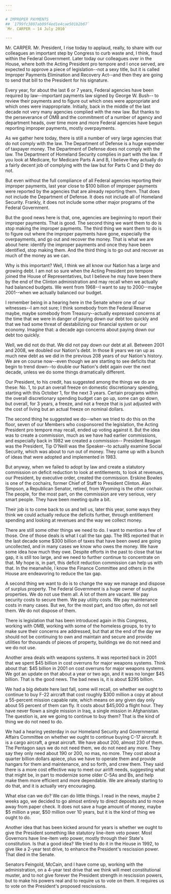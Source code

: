 ```yaml
---
---

# IMPROPER PAYMENTS
## `1799fc3807ab09f4ed1e4cae501b2b67`
`Mr. CARPER — 14 July 2010`

---
```



Mr. CARPER. Mr. President, I rise today to applaud, really, to share 
with our colleagues an important step by Congress to curb waste and, I 
think, fraud within the Federal Government. Later today our colleagues 
over in the House, where both the Acting President pro tempore and I 
once served, are expected to approve a piece of legislation--not a sexy 
title, but it is called Improper Payments Elimination and Recovery 
Act--and then they are going to send that bill to the President for his 
signature.

Every year, for about the last 6 or 7 years, Federal agencies have 
been required by law--important payments law signed by George W. Bush--
to review their payments and to figure out which ones were appropriate 
and which ones were inappropriate. Initially, back in the middle of the 
last decade not very many agencies complied with the new law. But 
thanks to the perseverance of OMB and the commitment of a number of 
agency and department heads, over time more and more Federal agencies 
have begun reporting improper payments, mostly overpayments.

As we gather here today, there is still a number of very large 
agencies that do not comply with the law. The Department of Defense is 
a huge expender of taxpayer money. The Department of Defense does not 
comply with the law. The Department of Homeland Security complies in 
part with the law. If you look at Medicare, for Medicare Parts A and B, 
I believe they actually do a fairly decent job of complying with the 
law but for Parts C and D they do not.

But even without the full compliance of all Federal agencies 
reporting their improper payments, last year close to $100 billion of 
improper payments were reported by the agencies that are already 
reporting them. That does not include the Department of Defense. It 
does not include all of Homeland Security. Frankly, it does not include 
some other major programs of the Federal Government.

But the good news here is that, one, agencies are beginning to report 
their improper payments. That is good. The second thing we want them to 
do is stop making the improper payments. The third thing we want them 
to do is to figure out where the improper payments have gone, 
especially the overpayments, and go out and recover the money. That is 
what we are about here: identify the improper payments and once they 
have been identified, stop making them. And the third thing is to go 
out and recover as much of the money as we can.

Why is this important? Well, I think we all know our Nation has a 
large and growing debt. I am not so sure when the Acting President pro 
tempore joined the House of Representatives, but I believe he may have 
been there by the end of the Clinton administration and may recall when 
we actually had balanced budgets. We went from 1968--I want to say to 
2000--maybe 2001--when we actually balanced our budget.

I remember being in a hearing here in the Senate where one of our 
witnesses--I am not sure; I think somebody from the Federal Reserve 
maybe, maybe somebody from Treasury--actually expressed concerns at the 
time that we were in danger of paying down our debt too quickly and 
that we had some threat of destabilizing our financial system or our 
economy. Imagine that: a decade ago concerns about paying down our debt 
too quickly.

Well, we did not do that. We did not pay down our debt at all. 
Between 2001 and 2008, we doubled our Nation's debt. In those 8 years 
we ran up as much new debt as we did in the previous 208 years of our 
Nation's history. We are on course now--even though we are starting to 
see deficits that begin to trend down--to double our Nation's debt 
again over the next decade, unless we do some things dramatically 
different.

Our President, to his credit, has suggested among the things we do 
are these: No. 1, to put an overall freeze on domestic discretionary 
spending, starting with this October 1, for the next 3 years. Certain 
programs within the overall discretionary spending budget can go up, 
some can go down, but overall, for 3 years, a freeze, and not a freeze 
that is just adjusted with the cost of living but an actual freeze on 
nominal dollars.

The second thing he suggested we do--when we tried to do this on the 
floor, seven of our Members who cosponsored the legislation, the Acting 
President pro tempore may recall, ended up voting against it. But the 
idea was to create a commission, much as we have had earlier 
commissions, and especially back in 1982 we created a commission--
President Reagan was the President, Tip O'Neill was the Speaker--to 
actually examine Social Security, which was about to run out of money. 
They came up with a bunch of ideas that were adopted and implemented in 
1983.

But anyway, when we failed to adopt by law and create a statutory 
commission on deficit reduction to look at entitlements, to look at 
revenues, our President, by executive order, created the commission. 
Erskine Bowles is one of the cochairs, former Chief of Staff to 
President Clinton. Alan Simpson, a Republican Senator, retired, from 
Wyoming is the other cochair. The people, for the most part, on the 
commission are very serious, very smart people. They have been meeting 
quite a bit.


Their job is to come back to us and tell us, later this year, some ways 
they think we could actually reduce the deficits further, through 
entitlement spending and looking at revenues and the way we collect 
money.

There are still some other things we need to do. I want to mention a 
few of those. One of those deals is what I call the tax gap. The IRS 
reported that in the last decade some $300 billion of taxes that have 
been owed are going uncollected, and in many cases we know who owes the 
money. We have some idea how much they owe. Despite efforts in the past 
to close that tax gap, it is still too large, and we need to further 
continue to concentrate on that. My hope is, in part, this deficit 
reduction commission can help us with that. In the meanwhile, I know 
the Finance Committee and others in the House are endeavoring to reduce 
the tax gap.

A second thing we want to do is to change the way we manage and 
dispose of surplus property. The Federal Government is a huge owner of 
surplus properties. We do not use them all. A lot of them are vacant. 
We pay security costs to secure them. We pay utility costs. We pay 
maintenance costs in many cases. But we, for the most part, and too 
often, do not sell them. We do not dispose of them.

There is legislation that has been introduced again in this Congress, 
working with OMB, working with some of the homeless groups, to try to 
make sure their concerns are addressed, but that at the end of the day 
we should not be continuing to own and maintain and secure and provide 
utilities for thousands of pieces of property, buildings we do not need 
and we do not use.

Another area deals with weapons systems. It was reported back in 2001 
that we spent $45 billion in cost overruns for major weapons systems. 
Think about that: $45 billion in 2001 on cost overruns for major 
weapons systems. We got an update on that about a year or two ago, and 
it was no longer $45 billion. That is the good news. The bad news is, 
it is about $295 billion.

We had a big debate here last fall, some will recall, on whether we 
ought to continue to buy F-22 aircraft that cost roughly $300 million a 
copy at about a 55-percent mission capable rate, which means on any 
given day only about 55 percent of them can fly. It costs about $45,000 
a flight hour. They have never flown a single mission in Iraq, a single 
mission in Afghanistan. The question is, are we going to continue to 
buy them? That is the kind of thing we do not need to do.

We had a hearing yesterday in our Homeland Security and Governmental 
Affairs Committee on whether we ought to continue buying C-17 aircraft. 
It is a cargo aircraft, a great aircraft. We have about 200, almost 230 
of them. The Pentagon says we do not need them, we do not need any 
more. They say they only need about 190 or 200, no mas, no more. They 
cost about a quarter billion dollars apiece, plus we have to operate 
them and provide hangars for them and maintenance, and so forth, and 
crew them. They said there is a more cost effective way to meet our 
airlift needs, suggesting what that might be, in part to modernize some 
older C-5As and Bs, and help make them more efficient and more 
dependable. We are already starting to do that, and it is actually very 
encouraging.

What else can we do? We can do little things. I read in the news, 
maybe 2 weeks ago, we decided to go almost entirely to direct deposits 
and to move away from paper check. It does not save a huge amount of 
money, maybe $5 million a year, $50 million over 10 years, but it is 
the kind of thing we ought to do.

Another idea that has been kicked around for years is whether we 
ought to give the President something like statutory line-item veto 
power. Most Governors have line-item veto power, mostly through their 
State's constitution. Is that a good idea? We tried to do it in the 
House in 1992, to give like a 2-year test drive, to enhance the 
President's rescission power. That died in the Senate.

Senators Feingold, McCain, and I have come up, working with the 
administration, on a 4-year test drive that we think will meet 
constitutional muster, and to not give forever the President strength 
in rescission powers, but to make his powers real and to require us to 
vote on them. It requires us to vote on the President's proposed 
rescissions.